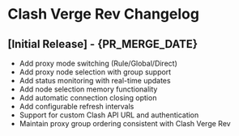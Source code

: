 # Clash Verge Rev Changelog

## [Initial Release] - {PR_MERGE_DATE}

- Add proxy mode switching (Rule/Global/Direct)
- Add proxy node selection with group support
- Add status monitoring with real-time updates
- Add node selection memory functionality
- Add automatic connection closing option
- Add configurable refresh intervals
- Support for custom Clash API URL and authentication
- Maintain proxy group ordering consistent with Clash Verge Rev
